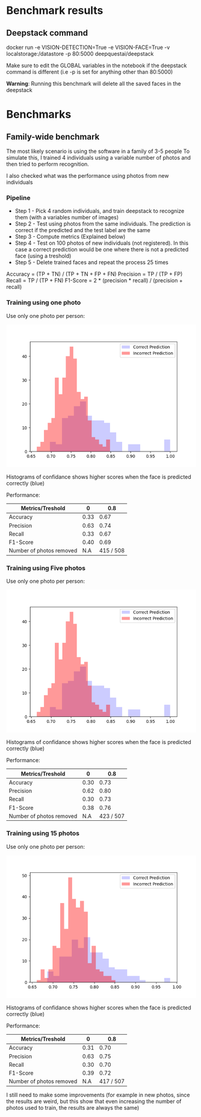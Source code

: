 # Benchmark results 

## Deepstack command 
docker run -e VISION-DETECTION=True -e VISION-FACE=True -v localstorage:/datastore -p 80:5000 deepquestai/deepstack

Make sure to edit the GLOBAL variables in the notebook if the deepstack command is different (i.e -p is set for anything other than 80:5000)

**Warning**: Running this benchmark will delete all the saved faces in the deepstack

# Benchmarks 

## Family-wide benchmark

The most likely scenario is using the software in a family of 3-5 people 
To simulate this, I trained 4 individuals using a variable number of photos and then tried to perform recognition. 

I also checked what was the performance using photos from new individuals

### Pipeline 

- Step 1 - Pick 4 random individuals, and train deepstack to recognize them (with a variables number of images)
- Step 2 - Test using photos from the same individuals. The prediction is correct if the predicted and the test label are the same
- Step 3 - Compute metrics (Explained below)
- Step 4 - Test on 100 photos of new individuals (not registered). In this case a correct prediction would be one where there is not a predicted face (using a treshold)
- Step 5 - Delete trained faces and repeat the process 25 times

Accuracy = (TP + TN) / (TP + TN + FP + FN)
Precision = TP / (TP + FP)
Recall = TP / (TP + FN)
F1-Score = 2 * (precision * recall) / (precision + recall)

### Training using one photo

Use only one photo per person: 

![Histogram of confidence](report_figures/01.1_Family_benchmark_histogram_knownPhotos.png)

Histograms of confidance shows higher scores when the face is predicted correctly (blue)

Performance: 

| Metrics/Treshold         	| 0    	| 0.8     	|
|--------------------------	|------	|---------	|
| Accuracy                 	| 0.33 	| 0.67    	|
| Precision                	| 0.63 	| 0.74    	|
| Recall                   	| 0.33 	| 0.67    	|
| F1-Score                 	| 0.40 	| 0.69    	|
| Number of photos removed 	| N.A  	| 415 / 508	|



### Training using Five photos

Use only one photo per person: 

![Histogram of confidence](report_figures/01.2_Family_benchmark_histogram_knownPhotos.png)

Histograms of confidance shows higher scores when the face is predicted correctly (blue)

Performance: 

| Metrics/Treshold         	| 0    	| 0.8     	|
|--------------------------	|------	|---------	|
| Accuracy                 	| 0.30 	| 0.73    	|
| Precision                	| 0.62 	| 0.80    	|
| Recall                   	| 0.30 	| 0.73    	|
| F1-Score                 	| 0.38 	| 0.76    	|
| Number of photos removed 	| N.A  	| 423 / 507 |


### Training using 15 photos

Use only one photo per person: 

![Histogram of confidence](report_figures/01.3_Family_benchmark_histogram_knownPhotos.png)

Histograms of confidance shows higher scores when the face is predicted correctly (blue)

Performance: 

| Metrics/Treshold         	| 0    	| 0.8     	|
|--------------------------	|------	|---------	|
| Accuracy                 	| 0.31 	| 0.70    	|
| Precision                	| 0.63 	| 0.75    	|
| Recall                   	| 0.30 	| 0.70    	|
| F1-Score                 	| 0.39 	| 0.72    	|
| Number of photos removed 	| N.A  	| 417 / 507 |



I still need to make some improvements (for example in new photos, since the results are weird, but this show that even increasing the number of photos used to train, the results are always the same)